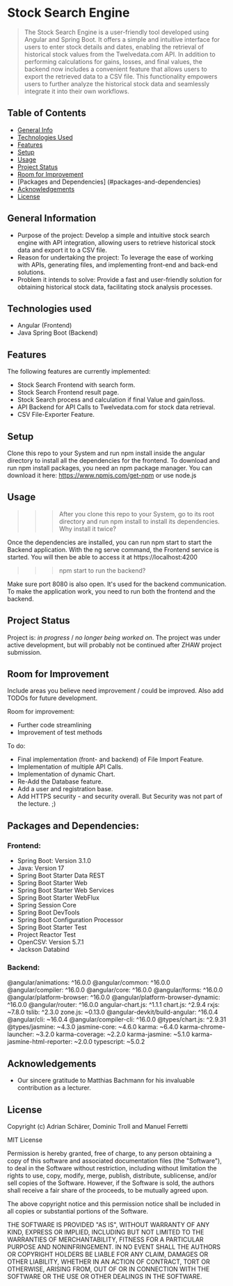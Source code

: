 # Stock Search Engine
> The Stock Search Engine is a user-friendly tool developed using Angular and Spring Boot. It offers a simple and intuitive interface for users to enter stock details and dates, enabling the retrieval of historical stock values from the Twelvedata.com API. In addition to performing calculations for gains, losses, and final values, the backend now includes a convenient feature that allows users to export the retrieved data to a CSV file. This functionality empowers users to further analyze the historical stock data and seamlessly integrate it into their own workflows.

## Table of Contents
* [General Info](#general-information)
* [Technologies Used](#technologies-used)
* [Features](#features)
* [Setup](#setup)
* [Usage](#usage)
* [Project Status](#project-status)
* [Room for Improvement](#room-for-improvement)
* [Packages and Dependencies] (#packages-and-dependencies)
* [Acknowledgements](#acknowledgements)
* [License](#license)
<!-- * [License](#license) -->


## General Information
- Purpose of the project:
Develop a simple and intuitive stock search engine with API integration, allowing users to retrieve historical stock data and export it to a CSV file.
- Reason for undertaking the project:
To leverage the ease of working with APIs, generating files, and implementing front-end and back-end solutions.
- Problem it intends to solve:
Provide a fast and user-friendly solution for obtaining historical stock data, facilitating stock analysis processes.

## Technologies used
- Angular (Frontend)
- Java Spring Boot (Backend)


## Features
The following features are currently implemented:
- Stock Search Frontend with search form.
- Stock Search Frontend result page.
- Stock Search process and calculation if final Value and gain/loss.
- API Backend for API Calls to Twelvedata.com for stock data retrieval.
- CSV File-Exporter Feature.


## Setup
Clone this repo to your System and run npm install inside the angular directory to install all the dependencies for the frontend.
To download and run npm install packages, you need an npm package manager. You can download it here: https://www.npmjs.com/get-npm or use node.js

## Usage
>>>After you clone this repo to your System, go to its root directory and run npm install to install its dependencies.
>   Why install it twice?

Once the dependencies are installed, you can run npm start to start the Backend application. With the ng serve command, the Frontend service is started.
You will then be able to access it at https://localhost:4200

>>> npm start to run the backend?

Make sure port 8080 is also open. It's used for the backend communication. To make the application work, you need to run both the frontend and the backend.


## Project Status
Project is: _in progress_ / _no longer being worked on_.
The project was under active development, but will probably not be continued after ZHAW project submission.


## Room for Improvement
Include areas you believe need improvement / could be improved. Also add TODOs for future development.

Room for improvement:
- Further code streamlining
- Improvement of test methods

To do:
- Final implementation (front- and backend) of File Import Feature.
- Implementation of multiple API Calls.
- Implementation of dynamic Chart.
- Re-Add the Database feature.
- Add a user and registration base.
- Add HTTPS security - and security overall. But Security was not part of the lecture. ;)

## Packages and Dependencies:
### Frontend:
- Spring Boot: Version 3.1.0
- Java: Version 17
- Spring Boot Starter Data REST
- Spring Boot Starter Web
- Spring Boot Starter Web Services
- Spring Boot Starter WebFlux
- Spring Session Core
- Spring Boot DevTools
- Spring Boot Configuration Processor
- Spring Boot Starter Test
- Project Reactor Test
- OpenCSV: Version 5.7.1
- Jackson Databind

### Backend:
@angular/animations: ^16.0.0
@angular/common: ^16.0.0
@angular/compiler: ^16.0.0
@angular/core: ^16.0.0
@angular/forms: ^16.0.0
@angular/platform-browser: ^16.0.0
@angular/platform-browser-dynamic: ^16.0.0
@angular/router: ^16.0.0
angular-chart.js: ^1.1.1
chart.js: ^2.9.4
rxjs: ~7.8.0
tslib: ^2.3.0
zone.js: ~0.13.0
@angular-devkit/build-angular: ^16.0.4
@angular/cli: ~16.0.4
@angular/compiler-cli: ^16.0.0
@types/chart.js: ^2.9.31
@types/jasmine: ~4.3.0
jasmine-core: ~4.6.0
karma: ~6.4.0
karma-chrome-launcher: ~3.2.0
karma-coverage: ~2.2.0
karma-jasmine: ~5.1.0
karma-jasmine-html-reporter: ~2.0.0
typescript: ~5.0.2

## Acknowledgements
- Our sincere gratitude to Matthias Bachmann for his invaluable contribution as a lecturer.

## License
Copyright (c) Adrian Schärer, Dominic Troll and Manuel Ferretti

MIT License

Permission is hereby granted, free of charge, to any person obtaining a copy of this software and associated documentation files (the "Software"), to deal in the Software without restriction, including without limitation the rights to use, copy, modify, merge, publish, distribute, sublicense, and/or sell copies of the Software. However, if the Software is sold, the authors shall receive a fair share of the proceeds, to be mutually agreed upon.

The above copyright notice and this permission notice shall be included in all copies or substantial portions of the Software.

THE SOFTWARE IS PROVIDED "AS IS", WITHOUT WARRANTY OF ANY KIND, EXPRESS OR IMPLIED, INCLUDING BUT NOT LIMITED TO THE WARRANTIES OF MERCHANTABILITY, FITNESS FOR A PARTICULAR PURPOSE AND NONINFRINGEMENT. IN NO EVENT SHALL THE AUTHORS OR COPYRIGHT HOLDERS BE LIABLE FOR ANY CLAIM, DAMAGES OR OTHER LIABILITY, WHETHER IN AN ACTION OF CONTRACT, TORT OR OTHERWISE, ARISING FROM, OUT OF OR IN CONNECTION WITH THE SOFTWARE OR THE USE OR OTHER DEALINGS IN THE SOFTWARE.